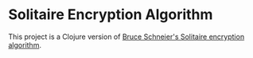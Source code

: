 # Solitaire Encryption Algorithm

This project is a Clojure version of [Bruce Schneier's Solitaire encryption algorithm](http://www.schneier.com/solitaire.html).